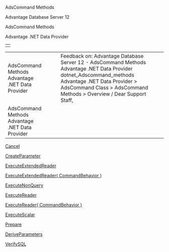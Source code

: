 AdsCommand Methods




Advantage Database Server 12  

AdsCommand Methods

Advantage .NET Data Provider

|  |
| --- |
|  |

|  |  |  |  |  |
| --- | --- | --- | --- | --- |
| AdsCommand Methods  Advantage .NET Data Provider |  |  | Feedback on: Advantage Database Server 12 - AdsCommand Methods Advantage .NET Data Provider dotnet\_Adscommand\_methods Advantage .NET Data Provider > AdsCommand Class > AdsCommand Methods > Overview / Dear Support Staff, |  |
| AdsCommand Methods  Advantage .NET Data Provider |  |  |  |  |

[Cancel](dotnet_adscommand_cancel.htm)

[CreateParameter](dotnet_adscommand_createparameter.htm)

[ExecuteExtendedReader](dotnet_adscommand_executeextendedreader.htm)

[ExecuteExtendedReader( CommandBehavior )](dotnet_adscommand_executeextendedreader_commandbehavior_.htm)

[ExecuteNonQuery](dotnet_adscommand_executenonquery.htm)

[ExecuteReader](dotnet_adscommand_executereader.htm)

[ExecuteReader( CommandBehavior )](dotnet_adscommand_executereader_commandbehavior_.htm)

[ExecuteScalar](dotnet_adscommand_executescalar.htm)

[Prepare](dotnet_adscommand_prepare.htm)

[DeriveParameters](dotnet_adscommand_deriveparameters.htm)

[VerifySQL](dotnet_adscommand_verifysql.htm)